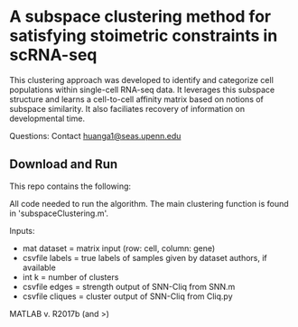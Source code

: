 # A subspace clustering method for satisfying stoimetric constraints in scRNA-seq # 

This clustering approach was developed to identify and categorize cell populations within single-cell RNA-seq data. It leverages this subspace structure and learns a cell-to-cell affinity matrix based on notions of subspace similarity. It also faciliates recovery of information on developmental time.


Questions: Contact huanga1@seas.upenn.edu


## Download and Run ##
This repo contains the following:

All code needed to run the algorithm. The main clustering function is found in 'subspaceClustering.m'.

Inputs: 

* mat dataset = matrix input (row: cell, column: gene)
* csvfile labels = true labels of samples given by dataset authors, if available
* int k = number of clusters
* csvfile edges = strength output of SNN-Cliq from SNN.m 
* csvfile cliques = cluster output of SNN-Cliq from Cliq.py 


MATLAB 
v. R2017b (and >)
